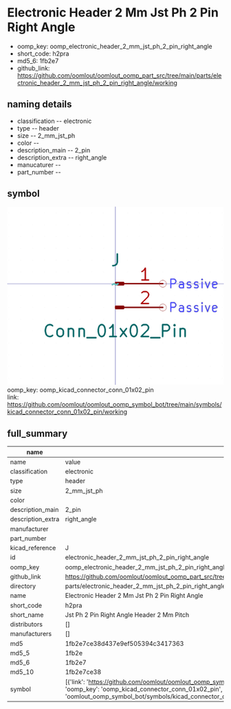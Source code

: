 # Electronic Header 2 Mm Jst Ph 2 Pin Right Angle

  
* oomp_key: oomp_electronic_header_2_mm_jst_ph_2_pin_right_angle 
* short_code: h2pra
* md5_6: 1fb2e7  
* github_link: https://github.com/oomlout/oomlout_oomp_part_src/tree/main/parts/electronic_header_2_mm_jst_ph_2_pin_right_angle/working  
## naming details
* classification -- electronic
* type -- header
* size -- 2_mm_jst_ph
* color -- 
* description_main -- 2_pin
* description_extra -- right_angle
* manucaturer -- 
* part_number -- 



## symbol

![](symbol/0/working/working_600.png)  
oomp_key: oomp_kicad_connector_conn_01x02_pin  
link: https://github.com/oomlout/oomlout_oomp_symbol_bot/tree/main/symbols/kicad_connector_conn_01x02_pin/working  


## full_summary
| name | value | 
| --- | --- | 
| name | value | 
| classification | electronic | 
| type | header | 
| size | 2_mm_jst_ph | 
| color |  | 
| description_main | 2_pin | 
| description_extra | right_angle | 
| manufacturer |  | 
| part_number |  | 
| kicad_reference | J | 
| id | electronic_header_2_mm_jst_ph_2_pin_right_angle | 
| oomp_key | oomp_electronic_header_2_mm_jst_ph_2_pin_right_angle | 
| github_link | https://github.com/oomlout/oomlout_oomp_part_src/tree/main/parts/electronic_header_2_mm_jst_ph_2_pin_right_angle/working | 
| directory | parts/electronic_header_2_mm_jst_ph_2_pin_right_angle | 
| name | Electronic Header 2 Mm Jst Ph 2 Pin Right Angle | 
| short_code | h2pra | 
| short_name | Jst Ph 2 Pin Right Angle Header 2 Mm Pitch | 
| distributors | [] | 
| manufacturers | [] | 
| md5 | 1fb2e7ce38d437e9ef505394c3417363 | 
| md5_5 | 1fb2e | 
| md5_6 | 1fb2e7 | 
| md5_10 | 1fb2e7ce38 | 
| symbol | [{'link': 'https://github.com/oomlout/oomlout_oomp_symbol_bot/tree/main/symbols/kicad_connector_conn_01x02_pin', 'oomp_key': 'oomp_kicad_connector_conn_01x02_pin', 'directory': 'oomlout_oomp_symbol_bot/symbols/kicad_connector_conn_01x02_pin//working/working.kicad_sym'}] | 
